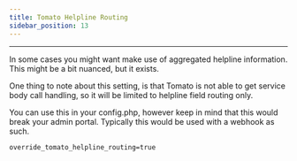 ```yaml
---
title: Tomato Helpline Routing
sidebar_position: 13
---
```


---

In some cases you might want make use of aggregated helpline information.  This might be a bit nuanced, but it exists.

One thing to note about this setting, is that Tomato is not able to get service body call handling, so it will be limited to helpline field routing only.

You can use this in your config.php, however keep in mind that this would break your admin portal.  Typically this would be used with a webhook as such.

`override_tomato_helpline_routing=true`
